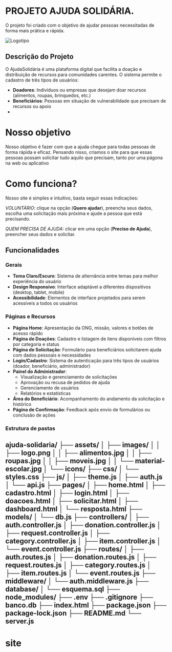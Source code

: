 # PROJETO AJUDA SOLIDÁRIA. 
O projeto foi criado com o objetivo de ajudar pessoas necessitadas de forma mais prática e rápida. 

![Logotipo](https://github.com/user-attachments/assets/e9fe668f-2725-4388-93f8-fbc527fc5a51)

## Descrição do Projeto

O AjudaSolidária é uma plataforma digital que facilita a doação e distribuição de recursos para comunidades carentes. O sistema permite o cadastro de três tipos de usuários:

- **Doadores**: Indivíduos ou empresas que desejam doar recursos (alimentos, roupas, brinquedos, etc.)
- **Beneficiários**: Pessoas em situação de vulnerabilidade que precisam de recursos ou apoio
- 
# Nosso objetivo
Nosso objetivo é fazer com que a ajuda chegue para todas pessoas de forma rápida e eficaz. Pensando nisso, criamos o site para que essas pessoas possam solicitar tudo aquilo que precisam, tanto por uma págona na web ou aplicativo

# Como funciona?
Nosso site é simples e intuitivo, basta seguir essas indicações:

*VOLUNTÁRIO*: clique na opção (**Quero ajudar**), preencha seus dados, escolha uma solicitação mais próxima e ajude a pessoa que está precisando.

*QUEM PRECISA DE AJUDA:* clicar em uma opção (**Preciso de Ajuda**), preencher seus dados e solicitar.

## Funcionalidades

### Gerais
- **Tema Claro/Escuro**: Sistema de alternância entre temas para melhor experiência do usuário
- **Design Responsivo**: Interface adaptável a diferentes dispositivos (desktop, tablet, mobile)
- **Acessibilidade**: Elementos de interface projetados para serem acessíveis a todos os usuários

### Páginas e Recursos
- **Página Home**: Apresentação da ONG, missão, valores e botões de acesso rápido
- **Página de Doações**: Cadastro e listagem de itens disponíveis com filtros por categoria e status
- **Página de Solicitação**: Formulário para beneficiários solicitarem ajuda com dados pessoais e necessidades
- **Login/Cadastro**: Sistema de autenticação para três tipos de usuários (doador, beneficiário, administrador)
- **Painel do Administrador**: 
  - Visualização e gerenciamento de solicitações
  - Aprovação ou recusa de pedidos de ajuda
  - Gerenciamento de usuários
  - Relatórios e estatísticas
- **Área do Beneficiário**: Acompanhamento do andamento da solicitação e histórico
- **Página de Confirmação**: Feedback após envio de formulários ou conclusão de ações

### Estrutura de pastas

ajuda-solidaria/
├── assets/
│   ├── images/
│   │   ├── logo.png
│   │   ├── alimentos.jpg
│   │   ├── roupas.jpg
│   │   ├── moveis.jpg
│   │   └── material-escolar.jpg
│   └── icons/
├── css/
│   └── styles.css
├── js/
│   ├── theme.js
│   ├── auth.js
│   └── api.js
├── pages/
│   ├── home.html
│   ├── cadastro.html
│   ├── login.html
│   ├── doacoes.html
│   ├── solicitar.html
│   ├── dashboard.html
│   └── resposta.html
├── models/
│   └── db.js
├── controllers/
│   ├── auth.controller.js
│   ├── donation.controller.js
│   ├── request.controller.js
│   ├── category.controller.js
│   ├── item.controller.js
│   └── event.controller.js
├── routes/
│   ├── auth.routes.js
│   ├── donation.routes.js
│   ├── request.routes.js
│   ├── category.routes.js
│   ├── item.routes.js
│   └── event.routes.js
├── middleware/
│   └── auth.middleware.js
├── database/
│   └── esquema.sql
├── node_modules/
├── .env
├── .gitignore
├── banco.db
├── index.html
├── package.json
├── package-lock.json
├── README.md
└── server.js
- 
# site

